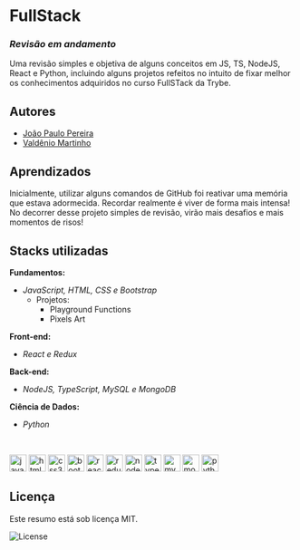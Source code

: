 
# FullStack

### *Revisão em andamento*

Uma revisão simples e objetiva de alguns conceitos em JS, TS, NodeJS, React e Python, incluindo alguns projetos refeitos no intuito de fixar melhor os conhecimentos adquiridos no curso FullSTack da Trybe.


## Autores

- [João Paulo Pereira](https://github.com/jpcp0614)
- [Valdênio Martinho](https://github.com/valdenio458)



## Aprendizados

Inicialmente, utilizar alguns comandos de GitHub foi reativar uma memória que estava adormecida.
Recordar realmente é viver de forma mais intensa!
No decorrer desse projeto simples de revisão, virão mais desafios e mais momentos de risos! 


## Stacks utilizadas

**Fundamentos:** <br>
- *JavaScript, HTML, CSS e Bootstrap*
  - Projetos:
    - Playground Functions
    - Pixels Art

**Front-end:** <br>
- *React e Redux*

**Back-end:** <br>
- *NodeJS, TypeScript, MySQL e MongoDB*

**Ciência de Dados:** <br>
- *Python*

<br>

<img alt="javascript" height="30" width="30" src="https://cdn.jsdelivr.net/gh/devicons/devicon/icons/javascript/javascript-plain.svg" style="max-width:100%;"> <img alt="html5" height="30" width="30" src="https://cdn.jsdelivr.net/gh/devicons/devicon/icons/html5/html5-plain-wordmark.svg" style="max-width:100%;"> <img alt="css3" height="30" width="30" src="https://cdn.jsdelivr.net/gh/devicons/devicon/icons/css3/css3-plain-wordmark.svg" style="max-width:100%;"> <img alt="bootstrap" height="30" width="30" src="https://vetores.org/d/bootstrap.svg" style="max-width:100%;"> <img alt="reactjs" height="30" width="30" src="https://cdn.jsdelivr.net/gh/devicons/devicon/icons/react/react-original.svg" style="max-width:100%;"> <img alt="redux" height="30" width="30" src="https://cdn.icon-icons.com/icons2/2415/PNG/512/redux_original_logo_icon_146365.png" style="max-width:100%;"> <img alt="nodejs" height="30" width="30" src="https://upload.wikimedia.org/wikipedia/commons/d/d9/Node.js_logo.svg" style="max-width:100%;"> <img alt="typescript" height="30" width="30" src="https://cdn.worldvectorlogo.com/logos/typescript.svg" style="max-width:100%;"> <img alt="mysql" height="30" width="30" src="https://static.cdnlogo.com/logos/m/10/mysql.svg" style="max-width:100%;"> <img alt="mongodb" height="30" width="30" src="https://www.svgrepo.com/show/331488/mongodb.svg" style="max-width:100%;"> <img alt="python" height="30" width="30" src="https://cdn.worldvectorlogo.com/logos/python-5.svg" style="max-width:100%;">

## Licença
Este resumo está sob licença MIT.

<img alt="License" src="https://img.shields.io/static/v1?label=license&message=MIT&color=49AA26&labelColor=000000">
